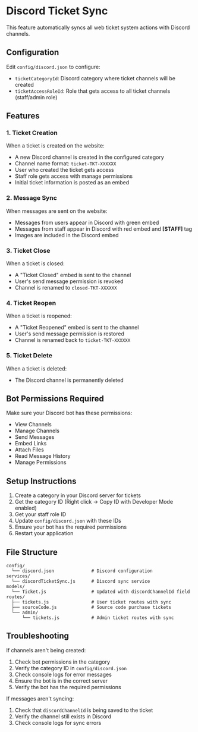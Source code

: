 # Discord Ticket Sync

This feature automatically syncs all web ticket system actions with Discord channels.

## Configuration

Edit `config/discord.json` to configure:
- `ticketCategoryId`: Discord category where ticket channels will be created
- `ticketAccessRoleId`: Role that gets access to all ticket channels (staff/admin role)

## Features

### 1. **Ticket Creation**
When a ticket is created on the website:
- A new Discord channel is created in the configured category
- Channel name format: `ticket-TKT-XXXXXX`
- User who created the ticket gets access
- Staff role gets access with manage permissions
- Initial ticket information is posted as an embed

### 2. **Message Sync**
When messages are sent on the website:
- Messages from users appear in Discord with green embed
- Messages from staff appear in Discord with red embed and **[STAFF]** tag
- Images are included in the Discord embed

### 3. **Ticket Close**
When a ticket is closed:
- A "Ticket Closed" embed is sent to the channel
- User's send message permission is revoked
- Channel is renamed to `closed-TKT-XXXXXX`

### 4. **Ticket Reopen**
When a ticket is reopened:
- A "Ticket Reopened" embed is sent to the channel
- User's send message permission is restored
- Channel is renamed back to `ticket-TKT-XXXXXX`

### 5. **Ticket Delete**
When a ticket is deleted:
- The Discord channel is permanently deleted

## Bot Permissions Required

Make sure your Discord bot has these permissions:
- View Channels
- Manage Channels
- Send Messages
- Embed Links
- Attach Files
- Read Message History
- Manage Permissions

## Setup Instructions

1. Create a category in your Discord server for tickets
2. Get the category ID (Right click → Copy ID with Developer Mode enabled)
3. Get your staff role ID
4. Update `config/discord.json` with these IDs
5. Ensure your bot has the required permissions
6. Restart your application

## File Structure

```
config/
  └── discord.json              # Discord configuration
services/
  └── discordTicketSync.js      # Discord sync service
models/
  └── Ticket.js                 # Updated with discordChannelId field
routes/
  ├── tickets.js                # User ticket routes with sync
  ├── sourceCode.js             # Source code purchase tickets
  └── admin/
      └── tickets.js            # Admin ticket routes with sync
```

## Troubleshooting

If channels aren't being created:
1. Check bot permissions in the category
2. Verify the category ID in `config/discord.json`
3. Check console logs for error messages
4. Ensure the bot is in the correct server
5. Verify the bot has the required permissions

If messages aren't syncing:
1. Check that `discordChannelId` is being saved to the ticket
2. Verify the channel still exists in Discord
3. Check console logs for sync errors
